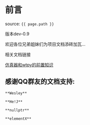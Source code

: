 # 前言

source: `{{ page.path }}`

版本dev-0.9

欢迎各位兄弟姐妹们为项目文档添砖加瓦...

相关文档链接

[仿真器和wtpy的前置知识](https://gitee.com/panyunan/wt4elegantrl-doc)


## 感谢QQ群友的文档支持:
```tip
**Wesley**

**He!J**

**nullptr**

**elementX**
```